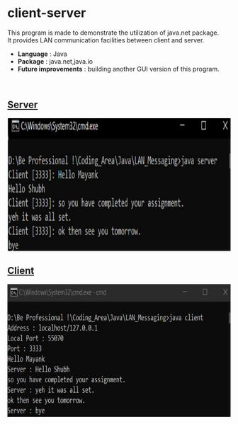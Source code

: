 # client-server
This program is made to demonstrate the utilization of java.net package.<br>
It provides LAN communication facilities between client and server.<br>
<ul>
  <li><b>Language</b> : Java<br></li>
  <li><b>Package</b>  : java.net,java.io<br></li>
  <li><b>Future improvements</b> : building another GUI version of this program.<br></li>
</ul><br>

## <object data="server.java" type="text/plain" width="500" style="height: 300px"><a href="server.java">Server</a></object>
<img src="related-images/server.jpg" alt="Here suppose to be an image of server side." width="600" height="300"><br>

## <object data="client.java" type="text/plain" width="500" style="height: 300px"><a href="client.java">Client</a></object>
<img src="related-images/client.jpg" alt="Here suppose to be an image of client side." width="600" height="300">
